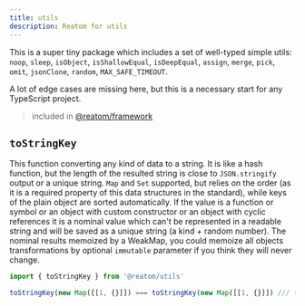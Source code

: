 ```yaml
---
title: utils
description: Reatom for utils
---
```


This is a super tiny package which includes a set of well-typed simple utils: `noop`, `sleep`, `isObject`, `isShallowEqual`, `isDeepEqual`, `assign`, `merge`, `pick`, `omit`, `jsonClone`, `random`, `MAX_SAFE_TIMEOUT`.

A lot of edge cases are missing here, but this is a necessary start for any TypeScript project.

> included in [@reatom/framework](/packages/framework)

## `toStringKey`

This function converting any kind of data to a string. It is like a hash function, but the length of the resulted string is close to `JSON.stringify` output or a unique string. `Map` and `Set` supported, but relies on the order (as it is a required property of this data structures in the standard), while keys of the plain object are sorted automatically. If the value is a function or symbol or an object with custom constructor or an object with cyclic references it is a nominal value which can't be represented in a readable string and will be saved as a unique string (a kind + random number). The nominal results memoized by a WeakMap, you could memoize all objects transformations by optional `immutable` parameter if you think they will never change.

```ts
import { toStringKey } from '@reatom/utils'

toStringKey(new Map([[1, {}]]) === toStringKey(new Map([[1, {}]]) /// true
```
